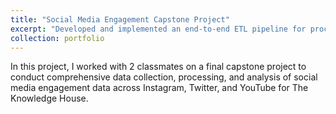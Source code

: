 ```yaml
---
title: "Social Media Engagement Capstone Project"
excerpt: "Developed and implemented an end-to-end ETL pipeline for processing social media engagement data across Instragram, Twitter, and YouTube. The pipeline encompassed extracting raw data, performing data transformation using **Python**, ochestrating the pipeline on PostgreSQL, and creating a dashboard using **Tableau**. [Link](https://github.com/tpham16/FIFA-21-Players/tree/main) 1<br/><img src='/SocialMediaEngagementDashboard.png'>"
collection: portfolio
---
```


In this project, I worked with 2 classmates on a final capstone project to conduct comprehensive data collection, processing, and analysis of
social media engagement data across Instagram, Twitter, and YouTube for The Knowledge House. 

